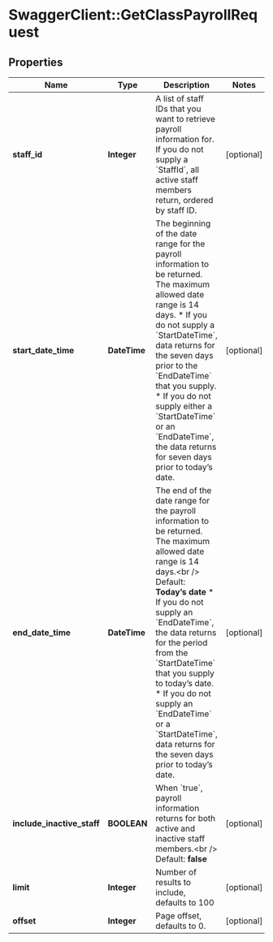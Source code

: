 # SwaggerClient::GetClassPayrollRequest

## Properties
Name | Type | Description | Notes
------------ | ------------- | ------------- | -------------
**staff_id** | **Integer** | A list of staff IDs that you want to retrieve payroll information for. If you do not supply a &#x60;StaffId&#x60;, all active staff members return, ordered by staff ID. | [optional] 
**start_date_time** | **DateTime** | The beginning of the date range for the payroll information to be returned. The maximum allowed date range is 14 days.  * If you do not supply a &#x60;StartDateTime&#x60;, data returns for the seven days prior to the &#x60;EndDateTime&#x60; that you supply.  * If you do not supply either a &#x60;StartDateTime&#x60; or an &#x60;EndDateTime&#x60;, the data returns for seven days prior to today’s date. | [optional] 
**end_date_time** | **DateTime** | The end of the date range for the payroll information to be returned. The maximum allowed date range is 14 days.&lt;br /&gt;  Default: **Today’s date**  * If you do not supply an &#x60;EndDateTime&#x60;, the data returns for the period from the &#x60;StartDateTime&#x60; that you supply to today’s date.  * If you do not supply an &#x60;EndDateTime&#x60; or a &#x60;StartDateTime&#x60;, data returns for the seven days prior to today’s date. | [optional] 
**include_inactive_staff** | **BOOLEAN** | When &#x60;true&#x60;, payroll information returns for both active and inactive staff members.&lt;br /&gt;  Default: **false** | [optional] 
**limit** | **Integer** | Number of results to include, defaults to 100 | [optional] 
**offset** | **Integer** | Page offset, defaults to 0. | [optional] 


